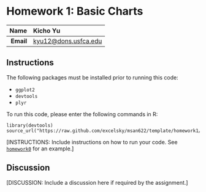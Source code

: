 Homework 1: Basic Charts
==============================

| **Name**  | Kicho Yu  |
|----------:|:-------------|
| **Email** | kyu12@dons.usfca.edu |

## Instructions ##

The following packages must be installed prior to running this code:

- `ggplot2`
- `devtools`
- `plyr`

To run this code, please enter the following commands in R:

```
library(devtools)
source_url("https://raw.github.com/excelsky/msan622/template/homework1/622_Visualization_HAG1.R")
```
[INSTRUCTIONS: Include instructions on how to run your code. See [`homework0`](../homework0) for an example.]

## Discussion ##

[DISCUSSION: Include a discussion here if required by the assignment.]
